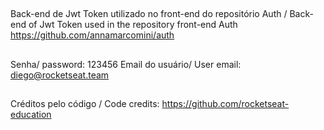 ##
Back-end de Jwt Token utilizado no front-end do repositório Auth / Back-end of Jwt Token used in the repository front-end Auth https://github.com/annamarcomini/auth

##
Senha/ password: 123456 
Email do usuário/ User email: diego@rocketseat.team

##
Créditos pelo código / Code credits: https://github.com/rocketseat-education
